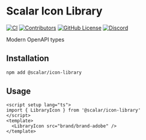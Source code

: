 # Scalar Icon Library

[![CI](https://github.com/scalar/icon-library/actions/workflows/ci.yml/badge.svg)](https://github.com/scalar/icon-library/actions/workflows/ci.yml)
[![Contributors](https://img.shields.io/github/contributors/scalar/icon-library)](https://github.com/scalar/icon-library/graphs/contributors)
[![GitHub License](https://img.shields.io/github/license/scalar/icon-library)](https://github.com/scalar/icon-library/blob/main/LICENSE)
[![Discord](https://img.shields.io/discord/1135330207960678410?style=flat&color=5865F2)](https://discord.gg/scalar)

Modern OpenAPI types

## Installation

```bash
npm add @scalar/icon-library
```

## Usage

```vue
<script setup lang="ts">
import { LibraryIcon } from '@scalar/icon-library'
</script>
<template>
  <LibraryIcon src="brand/brand-adobe" />
</template>
```
